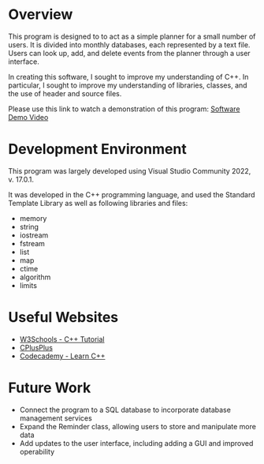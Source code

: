 # Overview

This program is designed to to act as a simple planner for a small number of users. It is divided into monthly databases, each represented by a text file. Users can look up, add, and delete events from the planner through a user interface.

In creating this software, I sought to improve my understanding of C++. In particular, I sought to improve my understanding of libraries, classes, and the use of header and source files.

Please use this link to watch a demonstration of this program: [Software Demo Video](https://youtu.be/4aCZY0IqNu8)

# Development Environment

This program was largely developed using Visual Studio Community 2022, v. 17.0.1.

It was developed in the C++ programming language, and used the Standard Template Library as well as following libraries and files:

* memory
* string
* iostream
* fstream
* list
* map
* ctime
* algorithm
* limits

# Useful Websites

* [W3Schools - C++ Tutorial](https://www.w3schools.com/cpp/)
* [CPlusPlus](http://www.cplusplus.com)
* [Codecademy - Learn C++](https://www.codecademy.com/learn/learn-c-plus-plus)

# Future Work

* Connect the program to a SQL database to incorporate database management services
* Expand the Reminder class, allowing users to store and manipulate more data
* Add updates to the user interface, including adding a GUI and improved operability
